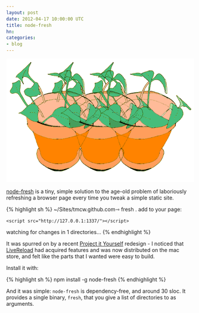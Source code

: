 ```yaml
---
layout: post
date: 2012-04-17 10:00:00 UTC
title: node-fresh
hn:
categories:
- blog
---
```


![](/graphics/node_fresh.png)

[node-fresh](https://github.com/tmcw/node-fresh) is a tiny, simple solution
to the age-old problem of laboriously refreshing a browser page every time
you tweak a simple static site.

{% highlight sh %}
~/Sites/tmcw.github.com⇾ fresh .
add to your page:

	<script src="http://127.0.0.1:1337/"></script>

watching for changes in 1 directories...
{% endhighlight %}

It was spurred on by a recent [Project it Yourself](http://macwright.org/projectityourself/)
redesign - I noticed that [LiveReload](http://livereload.com/)
had acquired features and was now distributed on the mac store,
and felt like the parts that I wanted were easy to build.

Install it with:

{% highlight sh %}
npm install -g node-fresh
{% endhighlight %}

And it was simple: `node-fresh` is dependency-free, and around 30 sloc. It provides
a single binary, `fresh`, that you give a list of directories to as arguments.
